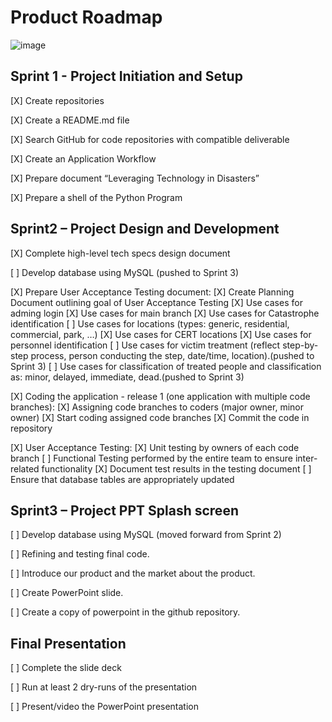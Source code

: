 # Product Roadmap

![image](https://user-images.githubusercontent.com/111323403/200144592-546201e1-ffcf-4f89-ae07-fd7fe5dbe6a7.png)

## Sprint 1 - Project Initiation and Setup

[X] Create repositories

[X] Create a README.md file

[X] Search GitHub for code repositories with compatible deliverable

[X] Create an Application Workflow

[X] Prepare document “Leveraging Technology in Disasters”

[X] Prepare a shell of the Python Program
  
## Sprint2 – Project Design and Development

[X] Complete high-level tech specs design document

[ ] Develop database using MySQL (pushed to Sprint 3)

[X] Prepare User Acceptance Testing document:
[X] Create Planning Document outlining goal of User Acceptance Testing
[X] Use cases for adming login
[X] Use cases for main branch
[X] Use cases for Catastrophe identification
[ ] Use cases for locations (types: generic, residential, commercial, park, …)
[X] Use cases for CERT locations
[X] Use cases for personnel identification
[ ]	Use cases for victim treatment (reflect step-by-step process, person conducting the step, date/time, location).(pushed to Sprint 3)
[ ]	Use cases for classification of treated people and classification as: minor, delayed, immediate, dead.(pushed to Sprint 3)

[X] Coding the application - release 1 (one application with multiple code branches):
[X] Assigning code branches to coders (major owner, minor owner)
[X] Start coding assigned code branches
[X] Commit the code in repository

[X] User Acceptance Testing:
[X] Unit testing by owners of each code branch
[ ] Functional Testing performed by the entire team to ensure inter-related functionality
[X] Document test results in the testing document 
[ ] Ensure that database tables are appropriately updated
  
## Sprint3 – Project PPT Splash screen 

[ ] Develop database using MySQL (moved forward from Sprint 2)

[ ] Refining and testing final code.

[ ] Introduce our product and the market about the product.

[ ] Create PowerPoint slide.

[ ] Create a copy of powerpoint in the github repository.

## Final Presentation

[ ] Complete the slide deck

[ ] Run at least 2 dry-runs of the presentation

[ ] Present/video the PowerPoint presentation


